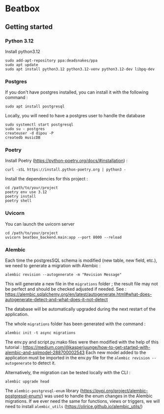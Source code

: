 # Beatbox

## Getting started

### Python 3.12

Install python3.12

```
sudo add-apt-repository ppa:deadsnakes/ppa
sudo apt update
sudo apt install python3.12 python3.12-venv python3.12-dev libpq-dev
```

### Postgres

If you don't have postgres installed, you can install it with the following command :
```
sudo apt install postgresql
```

Locally, you will need to have a postgres user to handle the database

```
sudo systemctl start postgresql
sudo su - postgres
createuser -d dipou -P
createdb musicDB
```

### Poetry

Install Poetry (https://python-poetry.org/docs/#installation) :
```
curl -sSL https://install.python-poetry.org | python3 -
```

Install the dependencies for this project :
```
cd /path/to/your/project
poetry env use 3.12
poetry install
poetry shell
```

### Uvicorn

You can launch the uvicorn server
```
cd /path/to/your/project
uvicorn beatbox_backend.main:app --port 8000 --reload
```
### Alembic

Each time the postgresSQL schema is modified (new table, new field, etc.), we need to generate a migration with Alembic :

```
alembic revision --autogenerate -m "Revision Message"
```

This will generate a new file in the `migrations` folder ; the result file may not be perfect and should be checked adjusted if needed.
See : https://alembic.sqlalchemy.org/en/latest/autogenerate.html#what-does-autogenerate-detect-and-what-does-it-not-detect

The database will be automatically upgraded during the next restart of the application.

The whole `migrations` folder has been generated with the command :

```
alembic init -t async migrations
```

The env.py and script.py.mako files were then modified with the help of this tutorial : https://medium.com/@kasperjuunge/how-to-get-started-with-alembic-and-sqlmodel-288700002543
Each new model added to the application must be imported in the env.py file for the `alembic revision --autogenerate` to detect it.


Alternatively, the migration can be tested locally with the CLI :

```
alembic upgrade head
```

The `alembic-postgresql-enum` library (https://pypi.org/project/alembic-postgresql-enum/) was used to handle the enum changes in the Alembic migrations.
If we ever need the same for functions, views or triggers, we will need to install `alembic_utils` (https://olirice.github.io/alembic_utils/)